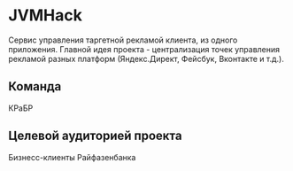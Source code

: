 # JVMHack
Сервис управления таргетной рекламой клиента, из одного приложения. Главной идея проекта - централизация точек управления рекламой разных платформ (Яндекс.Директ, Фейсбук, Вконтакте и т.д.).
## Команда 
КРаБР
## Целевой аудиторией проекта
Бизнесс-клиенты Райфазенбанка


